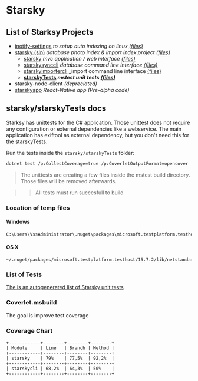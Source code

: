 # Starsky
## List of Starksy Projects
 - [inotify-settings](../../inotify-settings/readme.md) _to setup auto indexing on linux [(files)](../../inotify-settings/)_
 - [starsky (sln)](../../starsky/readme.md) _database photo index & import index project [(files)](../../starsky/)_
   - [starsky](../../starsky/starsky/readme.md)  _mvc application / web interface [(files)](../../starsky/starsky/)_
   - [starskysynccli](../../starsky/starskysynccli/readme.md)  _database command line interface [(files)](../../starsky/starskysynccli/)_
   - [starskyimportercli](../../starsky/starskyimportercli/readme.md)  _import command line interface [(files)](../../starsky/starskyimportercli/)
   - __[starskyTests](../../starsky/starskyTests/readme.md)  _mstest unit tests [(files)](../../starsky/starskyTests)___
 - starsky-node-client  _(depreciated)_
 - [starskyapp](../../starskyapp) _React-Native app (Pre-alpha code)_

## starsky/starskyTests docs

Starksy has unittests for the C# application.
Those unittest does not require any configuration or external dependencies like a webservice.
The main application has exiftool as external dependency, but you don't need this for the starskyTests.

Run the tests inside the `starsky/starskyTests` folder:
```sh
dotnet test /p:CollectCoverage=true /p:CoverletOutputFormat=opencover
```
> The unittests are creating a few files inside the mstest build directory. Those files will be removed afterwards.

>> All tests must run succesfull to build

### Location of temp files
#### Windows
```
C:\Users\VssAdministrator\.nuget\packages\microsoft.testplatform.testhost\15.7.2\lib\netstandard1.5\
```

#### OS X
```
~/.nuget/packages/microsoft.testplatform.testhost/15.7.2/lib/netstandard1.5/
```

### List of Tests
[The is an autogenerated list of Starsky unit tests ](readme-listoftests.md)

### Coverlet.msbuild
The goal is improve test coverage

### Coverage Chart
```
+------------+--------+--------+--------+
| Module     | Line   | Branch | Method |
+------------+--------+--------+--------+
| starsky    | 79%    | 77,5%  | 92,2%  |
+------------+--------+--------+--------+
| starskycli | 68,2%  | 64,3%  | 50%    |
+------------+--------+--------+--------+
```
